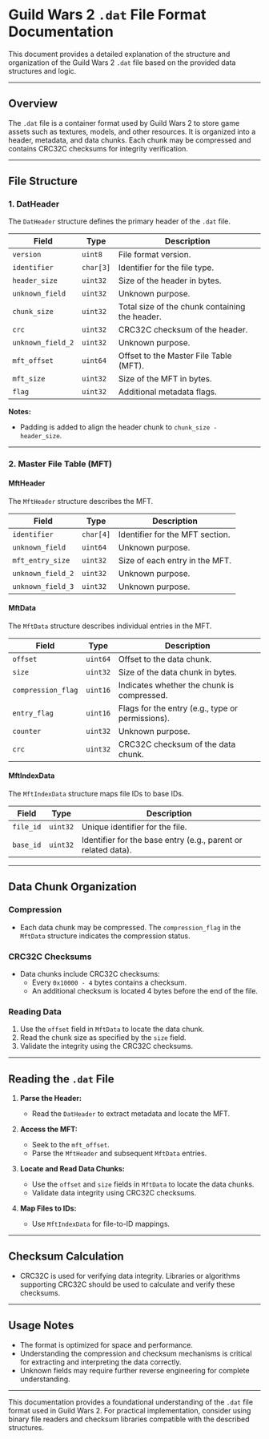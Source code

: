 # Guild Wars 2 `.dat` File Format Documentation

This document provides a detailed explanation of the structure and organization of the Guild Wars 2 `.dat` file based on the provided data structures and logic.

---

## **Overview**

The `.dat` file is a container format used by Guild Wars 2 to store game assets such as textures, models, and other resources. It is organized into a header, metadata, and data chunks. Each chunk may be compressed and contains CRC32C checksums for integrity verification.

---

## **File Structure**

### **1. DatHeader**
The `DatHeader` structure defines the primary header of the `.dat` file.

| Field             | Type    | Description                                                                 |
|--------------------|---------|-----------------------------------------------------------------------------|
| `version`         | `uint8` | File format version.                                                        |
| `identifier`      | `char[3]` | Identifier for the file type.                                              |
| `header_size`     | `uint32` | Size of the header in bytes.                                                |
| `unknown_field`   | `uint32` | Unknown purpose.                                                            |
| `chunk_size`      | `uint32` | Total size of the chunk containing the header.                              |
| `crc`             | `uint32` | CRC32C checksum of the header.                                              |
| `unknown_field_2` | `uint32` | Unknown purpose.                                                            |
| `mft_offset`      | `uint64` | Offset to the Master File Table (MFT).                                      |
| `mft_size`        | `uint32` | Size of the MFT in bytes.                                                   |
| `flag`            | `uint32` | Additional metadata flags.                                                  |

**Notes:**
- Padding is added to align the header chunk to `chunk_size - header_size`.

---

### **2. Master File Table (MFT)**

#### **MftHeader**
The `MftHeader` structure describes the MFT.

| Field             | Type    | Description                                                                 |
|--------------------|---------|-----------------------------------------------------------------------------|
| `identifier`      | `char[4]` | Identifier for the MFT section.                                            |
| `unknown_field`   | `uint64` | Unknown purpose.                                                            |
| `mft_entry_size`  | `uint32` | Size of each entry in the MFT.                                              |
| `unknown_field_2` | `uint32` | Unknown purpose.                                                            |
| `unknown_field_3` | `uint32` | Unknown purpose.                                                            |

#### **MftData**
The `MftData` structure describes individual entries in the MFT.

| Field             | Type    | Description                                                                 |
|--------------------|---------|-----------------------------------------------------------------------------|
| `offset`          | `uint64` | Offset to the data chunk.                                                   |
| `size`            | `uint32` | Size of the data chunk in bytes.                                            |
| `compression_flag`| `uint16` | Indicates whether the chunk is compressed.                                  |
| `entry_flag`      | `uint16` | Flags for the entry (e.g., type or permissions).                            |
| `counter`         | `uint32` | Unknown purpose.                                                            |
| `crc`             | `uint32` | CRC32C checksum of the data chunk.                                          |

#### **MftIndexData**
The `MftIndexData` structure maps file IDs to base IDs.

| Field             | Type    | Description                                                                 |
|--------------------|---------|-----------------------------------------------------------------------------|
| `file_id`         | `uint32` | Unique identifier for the file.                                             |
| `base_id`         | `uint32` | Identifier for the base entry (e.g., parent or related data).                |

---

## **Data Chunk Organization**

### **Compression**
- Each data chunk may be compressed. The `compression_flag` in the `MftData` structure indicates the compression status.

### **CRC32C Checksums**
- Data chunks include CRC32C checksums:
  - Every `0x10000 - 4` bytes contains a checksum.
  - An additional checksum is located 4 bytes before the end of the file.

### **Reading Data**
1. Use the `offset` field in `MftData` to locate the data chunk.
2. Read the chunk size as specified by the `size` field.
3. Validate the integrity using the CRC32C checksums.

---

## **Reading the `.dat` File**

1. **Parse the Header:**
   - Read the `DatHeader` to extract metadata and locate the MFT.

2. **Access the MFT:**
   - Seek to the `mft_offset`.
   - Parse the `MftHeader` and subsequent `MftData` entries.

3. **Locate and Read Data Chunks:**
   - Use the `offset` and `size` fields in `MftData` to locate the data chunks.
   - Validate data integrity using CRC32C checksums.

4. **Map Files to IDs:**
   - Use `MftIndexData` for file-to-ID mappings.

---

## **Checksum Calculation**
- CRC32C is used for verifying data integrity. Libraries or algorithms supporting CRC32C should be used to calculate and verify these checksums.

---

## **Usage Notes**
- The format is optimized for space and performance.
- Understanding the compression and checksum mechanisms is critical for extracting and interpreting the data correctly.
- Unknown fields may require further reverse engineering for complete understanding.

---

This documentation provides a foundational understanding of the `.dat` file format used in Guild Wars 2. For practical implementation, consider using binary file readers and checksum libraries compatible with the described structures.